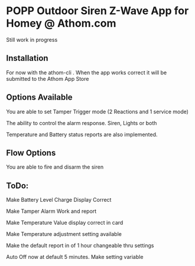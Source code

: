 # POPP Outdoor Siren Z-Wave App for Homey @ Athom.com

Still work in progress

## Installation

For now with the athom-cli . When the app works correct it will be submitted to the Athom App Store

## Options Available

You are able to set Tamper Trigger mode (2 Reactions and 1 service mode)

The ability to control the alarm response. Siren, Lights or both

Temperature and Battery status reports are also implemented.

## Flow Options

You are able to fire and disarm the siren

## ToDo:

Make Battery Level Charge Display Correct

Make Tamper Alarm Work and report

Make Temperature Value display correct in card

Make Temperature adjustment setting available

Make the default report in of 1 hour changeable thru settings

Auto Off now at default 5 minutes. Make setting variable
